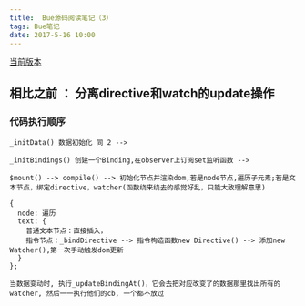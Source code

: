 ```yaml
---
title:  Bue源码阅读笔记（3）
tags: Bue笔记
date: 2017-5-16 10:00
---
```


[当前版本](https://github.com/youngwind/bue/tree/89c0d93071d117eddb9b85edde96fb6e13173d66)

相比之前 ： 分离directive和watch的update操作
-----

### 代码执行顺序

```
_initData() 数据初始化 同 2 -->

_initBindings() 创建一个Binding,在observer上订阅set监听函数 -->

$mount() --> compile() --> 初始化节点并渲染dom,若是node节点,遍历子元素;若是文本节点，绑定directive，watcher(函数绕来绕去的感觉好乱，只能大致理解意思)

{
  node: 遍历
  text: {
    普通文本节点：直接插入，
    指令节点：_bindDirective --> 指令构造函数new Directive() --> 添加new Watcher(),第一次手动触发dom更新
  }
};

当数据变动时, 执行_updateBindingAt()，它会去把对应改变了的数据那里找出所有的watcher, 然后一一执行他们的cb, 一个都不放过

```
